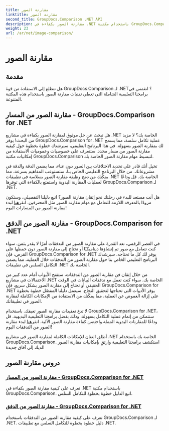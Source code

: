 ```yaml
---
title: مقارنة الصور
linktitle: مقارنة الصور
second_title: GroupDocs.Comparison .NET API
description: مقارنة الصور بكفاءة في .NET باستخدام مكتبة GroupDocs.Comparison. برامج تعليمية خطوة بخطوة للتكامل السلس من المسار أو الدفق.
weight: 23
url: /ar/net/image-comparison/
---
```


# مقارنة الصور


## مقدمة

هل تتطلع إلى الاستفادة من قوة GroupDocs.Comparison لـ .NET؟ انغمس في برامجنا التعليمية الشاملة التي تغطي تقنيات مقارنة الصور باستخدام هذه المكتبة المتنوعة.

## مقارنة الصور من المسار - GroupDocs.Comparison for .NET

هل تبحث عن حل موثوق لمقارنة الصور بكفاءة في مشاريع .NET الخاصة بك؟ لا مزيد من البحث! يوفر GroupDocs.Comparison for .NET عملية تكامل سلسة، مما يسمح لك بمقارنة الصور بسهولة. في هذا البرنامج التعليمي، سنرشدك خطوة بخطوة حول كيفية مقارنة الصور من مسار محدد. ستتعرف على خصوصيات وعموميات الاستفادة من إمكانيات مكتبة GroupDocs.Comparison لتبسيط مهام مقارنة الصور الخاصة بك.

تخيل أنك قادر على تحديد الاختلافات بين الصور دون عناء، مما يضمن الدقة والدقة في مشروعاتك. من خلال البرنامج التعليمي الخاص بنا، ستستوعب المفاهيم بسرعة، مما يمكّنك من دمج وظيفة مقارنة الصور بسلاسة في تطبيقات .NET الخاصة بك. قل وداعًا لعمليات المقارنة اليدوية واستمتع بالكفاءة التي توفرها GroupDocs.Comparison لـ .NET.

 هل أنت مستعد للبدء في رحلتك نحو إتقان مقارنة الصور؟ اتبع دليلنا التفصيلي، وستكون مزودًا بالمعرفة اللازمة للتعامل مع مهام مقارنة الصور مثل المحترفين. انقر[هنا](./compare-images-from-path/) لبدء مقارنة الصور من المسارات اليوم!

## مقارنة الصور من الدفق - GroupDocs.Comparison for .NET

في العصر الرقمي، تعد القدرة على مقارنة الصور من التدفقات أمرًا لا يقدر بثمن. سواء كنت تتعامل مع صور تم إنشاؤها ديناميكيًا أو تحتاج إلى مقارنة الصور دون حفظها على القرص، فإن GroupDocs.Comparison for .NET يوفر لك كل ما تحتاجه. سيرشدك البرنامج التعليمي الخاص بنا حول مقارنة الصور من التدفقات خلال العملية، مما يضمن التكامل السلس في تطبيقات .NET الخاصة بك.

من خلال إتقان فن مقارنة الصور من التدفقات، ستفتح الأبواب أمام عدد كبير من الاحتمالات في مشاريع .NET الخاصة بك. سواء كنت تعمل مع تدفقات البيانات في الوقت الحقيقي أو تحتاج إلى مقارنة الصور بشكل سريع، فإن GroupDocs.Comparison for .NET يوفر الأدوات التي تحتاجها لتحقيق النجاح. سيعمل دليلنا المفصّل خطوة بخطوة على إزالة الغموض عن العملية، مما يمكّنك من الاستفادة من الإمكانات الكاملة لمقارنة الصور في تطبيقاتك.

لا تدع تعقيدات مقارنة الصور تعيقك. باستخدام GroupDocs.Comparison for .NET، ستتمكن من إتمام عملية التكامل بسهولة، وذلك بفضل برامجنا التعليمية البديهية. قل وداعًا للمقارنات اليدوية المملة واحتضن كفاءة مقارنة الصور الآلية. انقر[هنا](./compare-images-from-stream/) لبدء مقارنة الصور من التدفقات اليوم!

أطلق العنان للإمكانات الكاملة لمقارنة الصور في مشاريع .NET الخاصة بك باستخدام GroupDocs.Comparison. استكشف برامجنا التعليمية وارتقِ بإمكانيات مقارنة الصور لديك إلى آفاق جديدة!
## دروس مقارنة الصور
### [مقارنة الصور من المسار - GroupDocs.Comparison for .NET](./compare-images-from-path/)
تعرف على كيفية مقارنة الصور بكفاءة في .NET باستخدام مكتبة GroupDocs.Comparison. اتبع الدليل خطوة بخطوة للتكامل السلس.
### [مقارنة الصور من الدفق - GroupDocs.Comparison for .NET](./compare-images-from-stream/)
تعرف على كيفية مقارنة الصور من التدفقات باستخدام GroupDocs.Comparison لـ .NET. دليل خطوة بخطوة للتكامل السلس مع تطبيقات .NET.